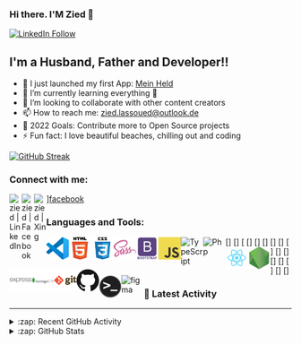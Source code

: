 ### Hi there. I'M Zied 👋

[![LinkedIn Follow](https://img.shields.io/twitter/follow/Zied?color=1DA1F2&logo=linkedin&style=for-the-badge)](https://www.linkedin.com/in/zied-lassoued-494682222/)

## I'm a Husband, Father and Developer!!

- 🔭 I just launched my first App: [Mein Held][mein app]
- 🌱 I’m currently learning everything 🤣
- 👯 I’m looking to collaborate with other content creators
- 📫 How to reach me: zied.lassoued@outlook.de
- 🥅 2022 Goals: Contribute more to Open Source projects
- ⚡ Fun fact: I love beautiful beaches, chilling out and coding

[![GitHub Streak](https://github-readme-streak-stats.herokuapp.com?user=ziedlassoued&theme=github-dark&date_format=M%20j%5B%2C%20Y%5D)](https://git.io/streak-stats)

### Connect with me:

[<img align="left" alt="zied | LinkedIn" width="22px" src="https://cdn.jsdelivr.net/npm/simple-icons@4.17.0/icons/linkedin.svg" />][linkedin]
[<img align="left" alt="zied | Facebook" width="22px" src="https://cdn.jsdelivr.net/npm/simple-icons@4.17.0/icons/facebook.svg"/>][facebook]
<img align="left" alt="zied | Xing" width="22px" src="https://cdn.jsdelivr.net/npm/simple-icons@4.17.0/icons/xing.svg"/>][facebook]

### Languages and Tools:

[<img align="left" alt="Visual Studio Code" width="40px" src="https://raw.githubusercontent.com/github/explore/80688e429a7d4ef2fca1e82350fe8e3517d3494d/topics/visual-studio-code/visual-studio-code.png" />]
[<img align="left" alt="HTML5" width="40px" src="https://raw.githubusercontent.com/github/explore/80688e429a7d4ef2fca1e82350fe8e3517d3494d/topics/html/html.png" />]
[<img align="left" alt="CSS3" width="40px" src="https://raw.githubusercontent.com/github/explore/80688e429a7d4ef2fca1e82350fe8e3517d3494d/topics/css/css.png" />
[<img align="left" alt="Sass" width="40px" src="https://raw.githubusercontent.com/github/explore/80688e429a7d4ef2fca1e82350fe8e3517d3494d/topics/sass/sass.png" />]
[<img align="left" alt="Sass" width="40px" src="https://raw.githubusercontent.com/devicons/devicon/master/icons/bootstrap/bootstrap-plain-wordmark.svg" />]
[<img align="left" alt="JavaScript" width="40px" src="https://raw.githubusercontent.com/github/explore/80688e429a7d4ef2fca1e82350fe8e3517d3494d/topics/javascript/javascript.png" />]
[<img align="left" alt="TypeScript" width="40px" src="https://cdn.jsdelivr.net/npm/programming-languages-logos@0.0.3/src/typescript/typescript.png" />]
[<img align="left" alt="Php" width="40px" src="https://cdn.jsdelivr.net/npm/programming-languages-logos@0.0.3/src/php/php_48x48.png" />]
[<img align="left" alt="React" width="40px" src="https://raw.githubusercontent.com/github/explore/80688e429a7d4ef2fca1e82350fe8e3517d3494d/topics/react/react.png" />]
[<img align="left" alt="Node.js" width="40px" src="https://raw.githubusercontent.com/github/explore/80688e429a7d4ef2fca1e82350fe8e3517d3494d/topics/nodejs/nodejs.png" />]
[<img align="left" alt="express" width="40px" src="https://raw.githubusercontent.com/devicons/devicon/master/icons/express/express-original-wordmark.svg" />]
[<img align="left" alt="MongoDB" width="40px" src="https://raw.githubusercontent.com/github/explore/80688e429a7d4ef2fca1e82350fe8e3517d3494d/topics/mongodb/mongodb.png" />]
[<img align="left" alt="Git" width="40px" src="https://raw.githubusercontent.com/github/explore/80688e429a7d4ef2fca1e82350fe8e3517d3494d/topics/git/git.png" />]
[<img align="left" alt="GitHub" width="40px" src="https://raw.githubusercontent.com/github/explore/78df643247d429f6cc873026c0622819ad797942/topics/github/github.png" />]
[<img align="left" alt="Terminal" width="40px" src="https://raw.githubusercontent.com/github/explore/80688e429a7d4ef2fca1e82350fe8e3517d3494d/topics/terminal/terminal.png" />]
[<img align="left" alt="figma" width="40px" src="https://www.vectorlogo.zone/logos/figma/figma-icon.svg" />]

### 📕 Latest Activity

---

<details>
  <summary>:zap: Recent GitHub Activity</summary>
  
<!--START_SECTION:activity-->
1. 🗣 Commented on [#1]
2. ❗️ Closed issue [#1]
3. ❌ Closed PR [#11]
4. 🗣 Commented on [#11]
5. 🎉 Merged PR [#10]
<!--END_SECTION:activity-->

</details>

<details>
  <summary>:zap: GitHub Stats</summary>

  <img align="left" alt="zieds GitHub Stats" src="" />

</details>

<br/>
<br/>

[mein app]: https://ziedlassoued.github.io/mein-held/
[facebook]: https://www.facebook.com/zied.lassoued.3
[linkedin]: https://www.linkedin.com/in/zied-lassoued-494682222/
[xing]: https://www.xing.com/profile/Zied_Lassoued2/cv

<!--
**Ziedlassoued/ZiedLassoued** is a ✨ _special_ ✨ repository because its `README.md` (this file) appears on your GitHub profile.

Here are some ideas to get you started:

- 🔭 I’m currently working on ...
- 🌱 I’m currently learning ...
- 👯 I’m looking to collaborate on ...
- 🤔 I’m looking for help with ...
- 💬 Ask me about ...
- 📫 How to reach me: ...
- 😄 Pronouns: ...
- ⚡ Fun fact: ...
-->


<!--
**Ziedlassoued/ZiedLassoued** is a ✨ _special_ ✨ repository because its `README.md` (this file) appears on your GitHub profile.

Here are some ideas to get you started:

- 🔭 I’m currently working on ...
- 🌱 I’m currently learning ...
- 👯 I’m looking to collaborate on ...
- 🤔 I’m looking for help with ...
- 💬 Ask me about ...
- 📫 How to reach me: ...
- 😄 Pronouns: ...
- ⚡ Fun fact: ...
-->
